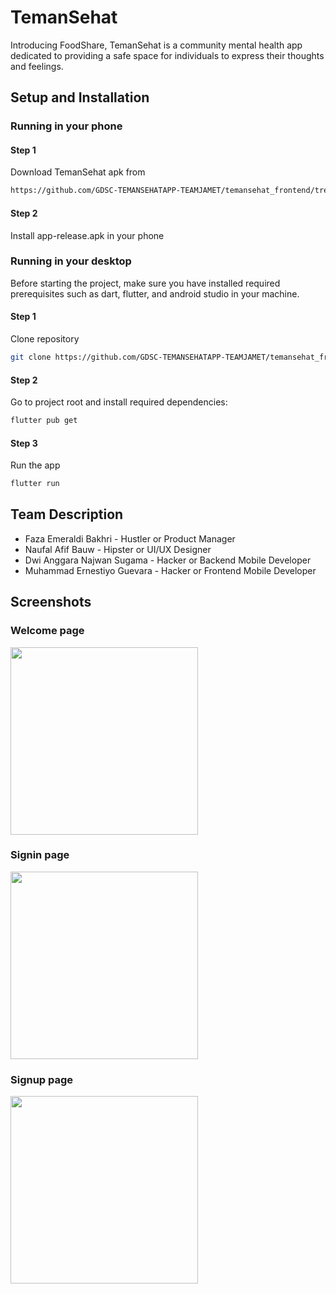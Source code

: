 # TemanSehat

Introducing FoodShare, TemanSehat is a community mental health app dedicated to providing a safe space for individuals to express their thoughts and feelings.
## Setup and Installation
### Running in your phone
#### Step 1
Download TemanSehat apk from
```sh
https://github.com/GDSC-TEMANSEHATAPP-TEAMJAMET/temansehat_frontend/tree/master/releases/tag/v1.0.0
```
#### Step 2
Install app-release.apk in your phone


### Running in your desktop
Before starting the project, make sure you have installed required prerequisites such as dart, flutter, and android studio in your machine.
#### Step 1
Clone repository
```sh
git clone https://github.com/GDSC-TEMANSEHATAPP-TEAMJAMET/temansehat_frontend
```
#### Step 2
Go to project root and install required dependencies:
```sh
flutter pub get 
```
#### Step 3
Run the app
```sh
flutter run 
```

## Team Description
- Faza Emeraldi Bakhri - Hustler or Product Manager
- Naufal Afif Bauw - Hipster or UI/UX Designer
- Dwi Anggara Najwan Sugama - Hacker or Backend Mobile Developer
- Muhammad Ernestiyo Guevara - Hacker or Frontend Mobile Developer


## Screenshots


### Welcome page
<img src="https://github.com/GDSC-TEMANSEHATAPP-TEAMJAMET/temansehat_frontend/assets/146084224/e7b11d4c-ca35-43c2-8ec3-addb95e8025d" width="300" />
<br />


### Signin page
<img src="https://github.com/GDSC-TEMANSEHATAPP-TEAMJAMET/temansehat_frontend/assets/146084224/7550172b-ddb8-423b-a354-c49277b64cab" width="300" />
<br />

### Signup page
<img src="https://github.com/GDSC-TEMANSEHATAPP-TEAMJAMET/temansehat_frontend/assets/146084224/422945ad-50c1-4d41-b2a6-f54f4332b009
" width="300" />
<br />
